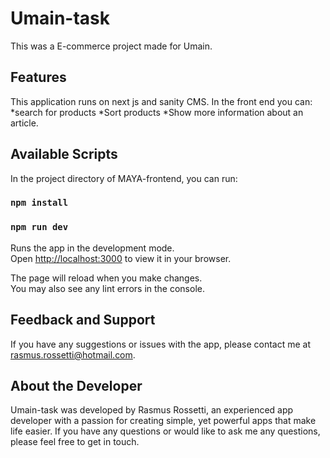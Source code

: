 # Umain-task

This was a E-commerce project made for Umain.

## Features
This application runs on next js and sanity CMS.
In the front end you can:
*search for products
*Sort products
*Show more information about an article.

## Available Scripts

In the project directory of MAYA-frontend, you can run:
### `npm install`
### `npm run dev`

Runs the app in the development mode.\
Open [http://localhost:3000](http://localhost:3000) to view it in your browser.

The page will reload when you make changes.\
You may also see any lint errors in the console.

## Feedback and Support
If you have any suggestions or issues with the app, please contact me at rasmus.rossetti@hotmail.com.

## About the Developer
Umain-task  was developed by Rasmus Rossetti, an experienced app developer with a passion for creating simple, yet powerful apps that make life easier. If you have any questions or would like to ask me any questions, please feel free to get in touch.





